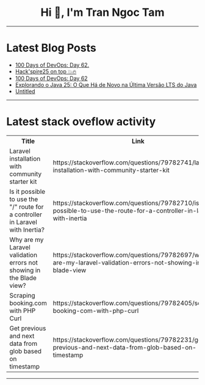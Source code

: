 <h1 align="center">Hi 👋, I'm Tran Ngoc Tam</h1>

---

# Latest Blog Posts 
<!-- BLOG-POST-LIST:START -->
- [100 Days of DevOps: Day 62.](https://dev.to/wycliffealphus/100-days-of-devops-day-62-31he)
- [Hack&#39;spire25 on top 💥🔥](https://dev.to/debaditya_saha_5b45172210/hackspire25-on-top-4lco)
- [100 Days of DevOps: Day 62](https://dev.to/wycliffealphus/100-days-of-devops-day-63-20bi)
- [Explorando o Java 25: O Que Há de Novo na Última Versão LTS do Java](https://dev.to/ikauedev/explorando-o-java-25-o-que-ha-de-novo-na-ultima-versao-lts-do-java-50gj)
- [Untitled](https://dev.to/play_boy_4428b260cdb2b6e5/untitled-2c6m)
<!-- BLOG-POST-LIST:END -->

---

# Latest stack oveflow activity
<table>
  <tr><th>Title</th><th>Link</th></tr>
  <!-- STACKOVERFLOW:START --><tr><td>Laravel installation with community starter kit</td><td>https://stackoverflow.com/questions/79782741/laravel-installation-with-community-starter-kit</td></tr><tr><td>Is it possible to use the &quot;/&quot; route for a controller in Laravel with Inertia?</td><td>https://stackoverflow.com/questions/79782710/is-it-possible-to-use-the-route-for-a-controller-in-laravel-with-inertia</td></tr><tr><td>Why are my Laravel validation errors not showing in the Blade view?</td><td>https://stackoverflow.com/questions/79782697/why-are-my-laravel-validation-errors-not-showing-in-the-blade-view</td></tr><tr><td>Scraping booking.com with PHP Curl</td><td>https://stackoverflow.com/questions/79782405/scraping-booking-com-with-php-curl</td></tr><tr><td>Get previous and next data from glob based on timestamp</td><td>https://stackoverflow.com/questions/79782231/get-previous-and-next-data-from-glob-based-on-timestamp</td></tr><!-- STACKOVERFLOW:END -->
</table>

---



